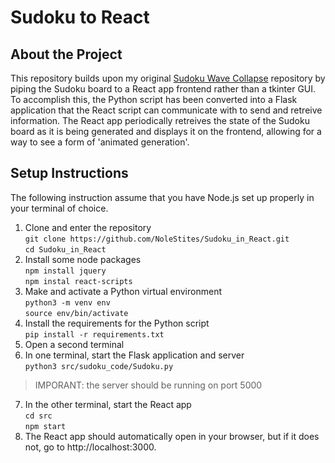 # Sudoku to React

## About the Project
This repository builds upon my original [Sudoku Wave Collapse](https://github.com/NoleStites/Sudoku-Wave-Collapse-Function) repository
by piping the Sudoku board to a React app frontend rather than a tkinter GUI. To accomplish this, the Python script has been converted into
a Flask application that the React script can communicate with to send and retreive information. The React app periodically retreives the
state of the Sudoku board as it is being generated and displays it on the frontend, allowing for a way to see a form of 'animated generation'.

## Setup Instructions
The following instruction assume that you have Node.js set up properly in your terminal of choice.     
     
1. Clone and enter the repository    
`git clone https://github.com/NoleStites/Sudoku_in_React.git`    
`cd Sudoku_in_React`   
2. Install some node packages   
`npm install jquery`      
`npm instal react-scripts`     
3. Make and activate a Python virtual environment    
`python3 -m venv env`       
`source env/bin/activate`      
4. Install the requirements for the Python script   
`pip install -r requirements.txt`        
5. Open a second terminal     
6. In one terminal, start the Flask application and server     
`python3 src/sudoku_code/Sudoku.py`           
> IMPORANT: the server should be running on port 5000     
7. In the other terminal, start the React app   
`cd src`       
`npm start`        
8. The React app should automatically open in your browser, but if it does not, go to http://localhost:3000.    
